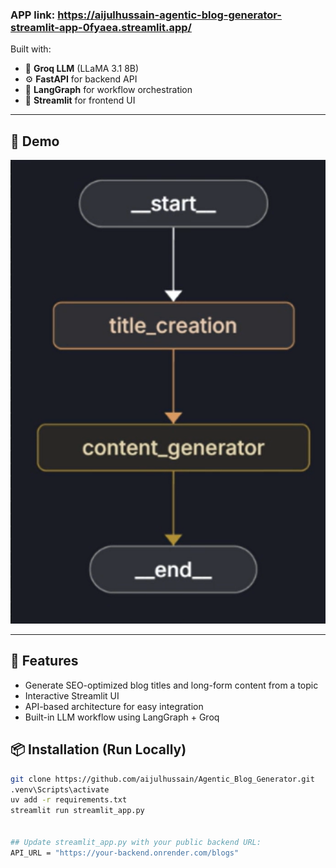 ### APP link: https://aijulhussain-agentic-blog-generator-streamlit-app-0fyaea.streamlit.app/




Built with:
- 🧠 **Groq LLM** (LLaMA 3.1 8B)
- ⚙️ **FastAPI** for backend API
- 🔗 **LangGraph** for workflow orchestration
- 🎨 **Streamlit** for frontend UI

---

## 📸 Demo

![Streamlit App Screenshot](./blog_generation(topic).png)

---

## 🚀 Features

- Generate SEO-optimized blog titles and long-form content from a topic
- Interactive Streamlit UI
- API-based architecture for easy integration
- Built-in LLM workflow using LangGraph + Groq



## 📦 Installation (Run Locally)

```bash
git clone https://github.com/aijulhussain/Agentic_Blog_Generator.git
.venv\Scripts\activate
uv add -r requirements.txt
streamlit run streamlit_app.py


## Update streamlit_app.py with your public backend URL:
API_URL = "https://your-backend.onrender.com/blogs"

